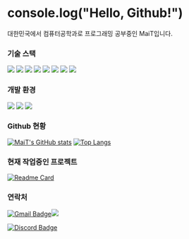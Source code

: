 # console.log("Hello, Github!")

대한민국에서 컴퓨터공학과로 프로그래밍 공부중인 MaiT입니다.

### 기술 스택

[<img src="https://img.shields.io/badge/JavaScript-F7DF1E?style=flat-square&logo=javascript&logoColor=white"/>](https://www.ecma-international.org/) [<img src="https://img.shields.io/badge/TypeScript-3178C6?style=flat-square&logo=typescript&logoColor=white"/>](https://www.typescriptlang.org/) [<img src="https://img.shields.io/badge/Node.js-339933?style=flat-square&logo=nodedotjs&logoColor=white"/>](https://nodejs.org/) [<img src="https://img.shields.io/badge/SvelteKit-FF3E00?style=flat-square&logo=svelte&logoColor=white"/>](https://svelte.dev/) [<img src="https://img.shields.io/badge/React-61DAFB?style=flat-square&logo=React&logoColor=white"/>](https://legacy.reactjs.org/) [<img src="https://img.shields.io/badge/Vue-4FC08D?style=flat-square&logo=vuedotjs&logoColor=white"/>](https://vuejs.org/) [<img src="https://img.shields.io/badge/Discord.js-5865F2?style=flat-square&logo=discord&logoColor=white"/>](https://discord.com/developers) [<img src="https://img.shields.io/badge/MySQL-4479A1?style=flat-square&logo=MySQL&logoColor=white"/>](https://www.mysql.com/)

### 개발 환경

[<img src="https://img.shields.io/badge/Github-181717?style=flat-square&logo=Github&logoColor=white"/>](https://github.com/) [<img src="https://img.shields.io/badge/VisualStudioCode-007ACC?style=flat-square&logo=VisualStudioCode&logoColor=white"/>](https://code.visualstudio.com/) [<img src="https://img.shields.io/badge/AWS EC2-FF9900?style=flat-square&logo=amazonec2&logoColor=white"/>](https://aws.amazon.com/)

### Github 현황

[![MaiT's GitHub stats](https://github-readme-stats.vercel.app/api?username=MaiT-027&theme=ayu-mirage&show_icons=true&hide=stars&hide_rank=true&count_private=true&line_height=24)](https://github.com/MaiT-027)
[![Top Langs](https://github-readme-stats.vercel.app/api/top-langs/?username=MaiT-027&layout=compact&theme=ayu-mirage)](https://github.com/MaiT-027)

### 현재 작업중인 프로젝트
[![Readme Card](https://github-readme-stats.vercel.app/api/pin/?username=2F2B&repo=HoopSquad-Backend&theme=ayu-mirage)](https://github.com/2F2B/HoopSquad-Backend)

### 연락처

[![Gmail Badge](https://img.shields.io/badge/X-000000?style=flat-square&logo=X&logoColor=white&link=https://twitter.com/maitmus)<img src="https://img.shields.io/badge/maitmus-555555?style=flat-square"/>](https://twitter.com/maitmus)

[![Discord Badge](https://dcbadge.vercel.app/api/shield/534651682965946399?style=flat-square)](https://discord.com/)
